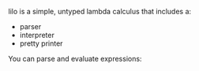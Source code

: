 lilo is a simple, untyped lambda calculus that includes a:

- parser
- interpreter
- pretty printer

You can parse and evaluate expressions:
